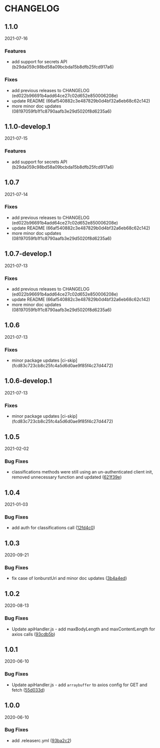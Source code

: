 # CHANGELOG

<!--- next entry here -->

## 1.1.0
2021-07-16

### Features

- add support for secrets API (b29da059c98bd58a09bcbda15b8dfb25fcd917a6)

### Fixes

- add previous releases to CHANGELOG (ed022b96691b4add64ce27c02d652e850006208e)
- update README (66af540882c3e487829b0d4bf32a6eb68c62c142)
- more minor doc updates (08197059fb1f1c8790aafb3e29d5020f8d6235a6)

## 1.1.0-develop.1
2021-07-15

### Features

- add support for secrets API (b29da059c98bd58a09bcbda15b8dfb25fcd917a6)

## 1.0.7
2021-07-14

### Fixes

- add previous releases to CHANGELOG (ed022b96691b4add64ce27c02d652e850006208e)
- update README (66af540882c3e487829b0d4bf32a6eb68c62c142)
- more minor doc updates (08197059fb1f1c8790aafb3e29d5020f8d6235a6)

## 1.0.7-develop.1
2021-07-13

### Fixes

- add previous releases to CHANGELOG (ed022b96691b4add64ce27c02d652e850006208e)
- update README (66af540882c3e487829b0d4bf32a6eb68c62c142)
- more minor doc updates (08197059fb1f1c8790aafb3e29d5020f8d6235a6)

## 1.0.6
2021-07-13

### Fixes

- minor package updates [ci-skip] (fcd83c723cb8c25fc4a5d6d0ae9f85f4c27d4472)

## 1.0.6-develop.1
2021-07-13

### Fixes

- minor package updates [ci-skip] (fcd83c723cb8c25fc4a5d6d0ae9f85f4c27d4472)

## 1.0.5
2021-02-02

### Bug Fixes

- classifications methods were still using an un-authenticated client init, removed unnecessary function and updated ([621f39e](https://gitlab.com/ionburst/ionburst-sdk-javascript/commit/621f39e64a3b8f20ce3907fc1ad3d02af06ea407))

## 1.0.4
2021-01-03

### Bug Fixes

- add auth for classifications call ([12fd4c0](https://gitlab.com/ionburst/ionburst-sdk-javascript/commit/12fd4c05860aea463de3405351ab0ba35835c83b))

## 1.0.3
2020-09-21
### Bug Fixes

- fix case of IonburstUri and minor doc updates ([3b4a4ed](https://gitlab.com/ionburst/ionburst-sdk-javascript/commit/3b4a4ede831537e0e56022da4faf7073b0d85a54))

## 1.0.2
2020-08-13
### Bug Fixes

- Update apiHandler.js - add maxBodyLength and maxContentLength for axios calls ([93cdb5b](https://gitlab.com/ionburst/ionburst-sdk-javascript/commit/93cdb5b5a7dd64f34bef9434c982b8a5556fa4a9))

## 1.0.1
2020-06-10
### Bug Fixes

- Update apiHandler.js - add `arraybuffer` to axios config for GET and fetch ([55d033d](https://gitlab.com/ionburst/ionburst-sdk-javascript/commit/55d033da7b3454f18ef6112c6896fcb88cc16a97))

## 1.0.0
2020-06-10
### Bug Fixes

- add .releaserc.yml ([93ba2c2](https://gitlab.com/ionburst/ionburst-sdk-javascript/commit/93ba2c240d6f5319c777f7fb0b23fd25e60e320f))
